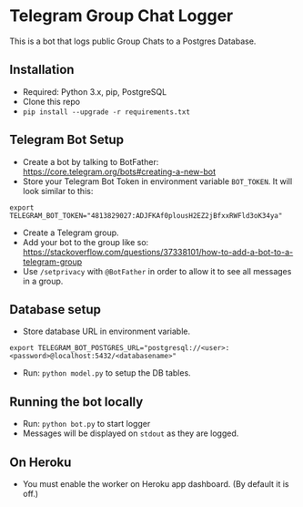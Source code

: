 # Telegram Group Chat Logger

This is a bot that logs public Group Chats to a Postgres Database.

## Installation

 - Required: Python 3.x, pip, PostgreSQL
 - Clone this repo
 - `pip install --upgrade -r requirements.txt`

## Telegram Bot Setup

 - Create a bot by talking to BotFather: https://core.telegram.org/bots#creating-a-new-bot
 - Store your Telegram Bot Token in environment variable `BOT_TOKEN`. It will look similar to this:
 ```
 export TELEGRAM_BOT_TOKEN="4813829027:ADJFKAf0plousH2EZ2jBfxxRWFld3oK34ya"
 ```
 - Create a Telegram group.
 - Add your bot to the group like so: https://stackoverflow.com/questions/37338101/how-to-add-a-bot-to-a-telegram-group
 - Use `/setprivacy` with `@BotFather` in order to allow it to see all messages in a group.

## Database setup
 - Store database URL in environment variable.
 ```
 export TELEGRAM_BOT_POSTGRES_URL="postgresql://<user>:<password>@localhost:5432/<databasename>"
 ```
 - Run: `python model.py` to setup the DB tables.

## Running the bot locally
 - Run: `python bot.py` to start logger
 - Messages will be displayed on `stdout` as they are logged.

## On Heroku
 - You must enable the worker on Heroku app dashboard. (By default it is off.)
 

